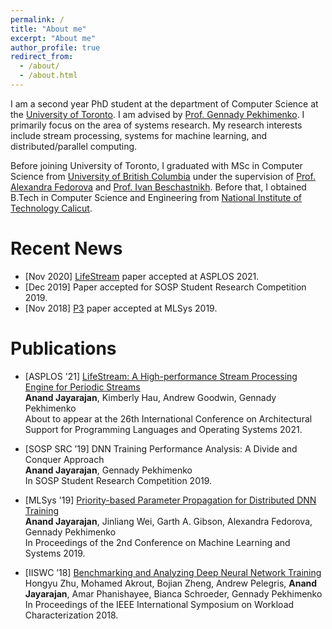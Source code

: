 ```yaml
---
permalink: /
title: "About me"
excerpt: "About me"
author_profile: true
redirect_from: 
  - /about/
  - /about.html
---
```


I am a second year PhD student at the department of Computer Science at the [University of Toronto](https://web.cs.toronto.edu/). I am advised by [Prof. Gennady Pekhimenko](http://www.cs.toronto.edu/~pekhimenko/). I primarily focus on the area of systems research. My research interests include stream processing, systems for machine learning, and distributed/parallel computing.

Before joining University of Toronto, I graduated with MSc in Computer Science from [University of British Columbia](https://www.cs.ubc.ca/) under the supervision of [Prof. Alexandra Fedorova](https://www.ece.ubc.ca/~sasha/) and [Prof. Ivan Beschastnikh](https://www.cs.ubc.ca/~bestchai/). Before that, I obtained B.Tech in Computer Science and Engineering from [National Institute of Technology Calicut](https://minerva.nitc.ac.in/).


Recent News
======
- [Nov 2020] [LifeStream](https://arxiv.org/abs/2012.00192) paper accepted at ASPLOS 2021.
- [Dec 2019] Paper accepted for SOSP Student Research Competition 2019.
- [Nov 2018] [P3](https://proceedings.mlsys.org/paper/2019/hash/d09bf41544a3365a46c9077ebb5e35c3-Abstract.html) paper accepted at MLSys 2019.


Publications
======
- [ASPLOS '21] [LifeStream: A High-performance Stream Processing Engine for Periodic Streams](https://arxiv.org/abs/2012.00192)
   <br />
   **Anand Jayarajan**, Kimberly Hau, Andrew Goodwin, Gennady Pekhimenko
	<br />
   About to appear at the 26th International Conference on Architectural Support for Programming Languages and Operating Systems 2021.
   	  
- [SOSP SRC ’19] DNN Training Performance Analysis: A Divide and Conquer Approach
   <br />
   **Anand Jayarajan**, Gennady Pekhimenko
   <br />
   In SOSP Student Research Competition 2019.
   	  
- [MLSys '19] [Priority-based Parameter Propagation for Distributed DNN Training](https://proceedings.mlsys.org/paper/2019/hash/d09bf41544a3365a46c9077ebb5e35c3-Abstract.html)
   <br />
   **Anand Jayarajan**, Jinliang Wei, Garth A. Gibson, Alexandra Fedorova, Gennady Pekhimenko
   <br />
   In Proceedings of the 2nd Conference on Machine Learning and Systems 2019.
- [IISWC ’18] [Benchmarking and Analyzing Deep Neural Network Training](http://www.cs.toronto.edu/~pekhimenko/Papers/iiswc18-tbd.pdf)
   <br />
   Hongyu Zhu, Mohamed Akrout, Bojian Zheng, Andrew Pelegris, **Anand Jayarajan**, Amar Phanishayee, Bianca Schroeder, Gennady Pekhimenko
   <br />
   In Proceedings of the IEEE International Symposium on Workload Characterization 2018.
